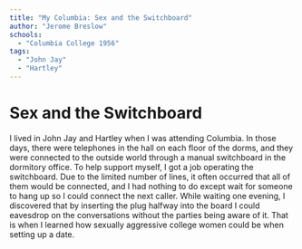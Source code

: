 ```yaml
---
title: "My Columbia: Sex and the Switchboard"
author: "Jerome Breslow"
schools:
  - "Columbia College 1956"
tags:
  - "John Jay"
  - "Hartley"
---
```


# Sex and the Switchboard

I lived in John Jay and Hartley when I was attending Columbia.   In those days, there were telephones in the hall on each floor of the dorms, and they were connected to the outside world through a manual switchboard in the dormitory office.  To help support myself, I got a job operating the switchboard.  Due to the limited number of lines, it often occurred that all of them would be connected, and I had nothing to do except wait for someone to hang up so I could connect the next caller.  While waiting  one evening, I discovered that by inserting the plug halfway into the board I could eavesdrop on the conversations without the parties being aware of it.  That is when I learned how sexually aggressive college women could be when setting up a date.
